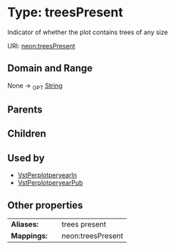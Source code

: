 
# Type: treesPresent


Indicator of whether the plot contains trees of any size

URI: [neon:treesPresent](https://data.neonscience.org/treesPresent)


## Domain and Range

None ->  <sub>OPT</sub> [String](types/String.md)

## Parents


## Children


## Used by

 * [VstPerplotperyearIn](VstPerplotperyearIn.md)
 * [VstPerplotperyearPub](VstPerplotperyearPub.md)

## Other properties

|  |  |  |
| --- | --- | --- |
| **Aliases:** | | trees present |
| **Mappings:** | | neon:treesPresent |

